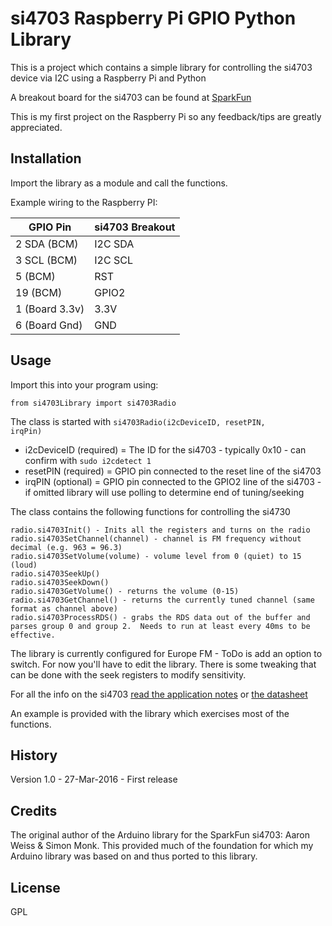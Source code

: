 # si4703 Raspberry Pi GPIO Python Library

This is a project which contains a simple library for controlling the si4703 device via I2C using a Raspberry Pi and Python

A breakout board for the si4703 can be found at [SparkFun](https://www.sparkfun.com/products/12938)

This is my first project on the Raspberry Pi so any feedback/tips are greatly appreciated.

## Installation

Import the library as a module and call the functions.

Example wiring to the Raspberry PI:

  GPIO Pin      |  si4703 Breakout
--------------- | ----------------
2 SDA (BCM)     | I2C SDA         
3 SCL (BCM)     | I2C SCL
5  (BCM)        | RST
19 (BCM)        | GPIO2              
1 (Board 3.3v)  | 3.3V              
6 (Board Gnd)   | GND             

## Usage

Import this into your program using:
```
from si4703Library import si4703Radio
```

The class is started with <code>si4703Radio(i2cDeviceID, resetPIN, irqPin)</code>
* i2cDeviceID (required) = The ID for the si4703 - typically 0x10 - can confirm with <code>sudo i2cdetect 1</code>
* resetPIN (required) = GPIO pin connected to the reset line of the si4703
* irqPIN (optional) = GPIO pin connected to the GPIO2 line of the si4703 - if omitted library will use polling to determine end of tuning/seeking

The class contains the following functions for controlling the si4730
```
radio.si4703Init() - Inits all the registers and turns on the radio
radio.si4703SetChannel(channel) - channel is FM frequency without decimal (e.g. 963 = 96.3)
radio.si4703SetVolume(volume) - volume level from 0 (quiet) to 15 (loud)
radio.si4703SeekUp()
radio.si4703SeekDown()
radio.si4703GetVolume() - returns the volume (0-15)
radio.si4703GetChannel() - returns the currently tuned channel (same format as channel above)
radio.si4703ProcessRDS() - grabs the RDS data out of the buffer and parses group 0 and group 2.  Needs to run at least every 40ms to be effective.
```

The library is currently configured for Europe FM - ToDo is add an option to switch.  For now you'll have to edit the library.
There is some tweaking that can be done with the seek registers to modify sensitivity.

For all the info on the si4703 [read the application notes](http://www.silabs.com/Support%20Documents/TechnicalDocs/AN230.pdf) or [the datasheet](https://www.silabs.com/Support%20Documents/TechnicalDocs/Si4702-03-C19-short.pdf)

An example is provided with the library which exercises most of the functions.

## History

Version 1.0 - 27-Mar-2016 - First release

## Credits

The original author of the Arduino library for the SparkFun si4703: Aaron Weiss & Simon Monk.  This provided much of the foundation for which my Arduino library was based on and thus ported to this library.

## License

GPL
